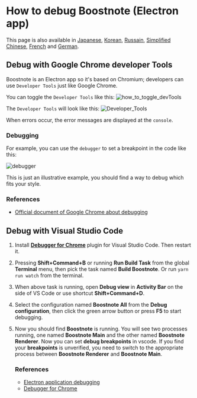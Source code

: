 # How to debug Boostnote (Electron app)

This page is also available in [Japanese](https://github.com/BoostIO/Boostnote/blob/master/docs/jp/debug.md), [Korean](https://github.com/BoostIO/Boostnote/blob/master/docs/ko/debug.md), [Russain](https://github.com/BoostIO/Boostnote/blob/master/docs/ru/debug.md), [Simplified Chinese](https://github.com/BoostIO/Boostnote/blob/master/docs/zh_CN/debug.md), [French](https://github.com/BoostIO/Boostnote/blob/master/docs/fr/debug.md) and [German](https://github.com/BoostIO/Boostnote/blob/master/docs/de/debug.md).

## Debug with Google Chrome developer Tools
Boostnote is an Electron app so it's based on Chromium; developers can use `Developer Tools` just like Google Chrome.

You can toggle the `Developer Tools` like this:
![how_to_toggle_devTools](https://cloud.githubusercontent.com/assets/11307908/24343585/162187e2-127c-11e7-9c01-23578db03ecf.png)

The `Developer Tools` will look like this:
![Developer_Tools](https://cloud.githubusercontent.com/assets/11307908/24343545/eff9f3a6-127b-11e7-94cf-cb67bfda634a.png)

When errors occur, the error messages are displayed at the `console`.

### Debugging
For example, you can use the `debugger` to set a breakpoint in the code like this:

![debugger](https://cloud.githubusercontent.com/assets/11307908/24343879/9459efea-127d-11e7-9943-f60bf7f66d4a.png)

This is just an illustrative example, you should find a way to debug which fits your style.

### References
* [Official document of Google Chrome about debugging](https://developer.chrome.com/devtools)

## Debug with Visual Studio Code

1. Install **[Debugger for Chrome](https://marketplace.visualstudio.com/items?itemName=msjsdiag.debugger-for-chrome "Install Debugger for Chrome")** plugin for Visual Studio Code. Then restart it.
2. Pressing **Shift+Command+B** or running **Run Build Task** from the global **Terminal** menu, then pick the task named **Build Boostnote**. Or run `yarn run watch` from the terminal.
3. When above task is running, open **Debug view** in **Activity Bar** on the side of VS Code or use shortcut **Shift+Command+D**.
4. Select the configuration named **Boostnote All** from the **Debug configuration**, then click the green arrow button or press **F5** to start debugging.
5. Now you should find **Boostnote** is running. You will see two processes running, one named **Boostnote Main** and the other named **Boostnote Renderer**. Now you can set **debug breakpoints** in vscode. If you find your **breakpoints** is unverified, you need to switch to the appropriate process between **Boostnote Renderer** and **Boostnote Main**.

	### References
	* [Electron application debugging](https://electronjs.org/docs/tutorial/application-debugging)
	* [Debugger for Chrome](https://marketplace.visualstudio.com/items?itemName=msjsdiag.debugger-for-chrome)